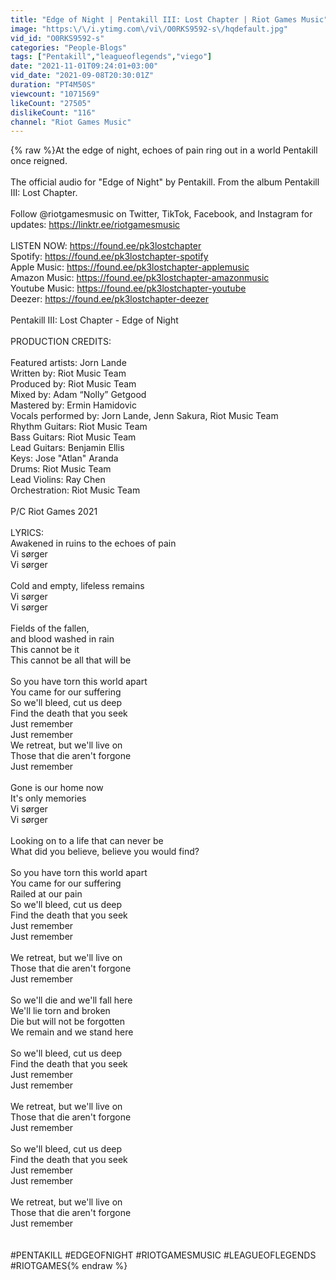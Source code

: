 ```yaml
---
title: "Edge of Night | Pentakill III: Lost Chapter | Riot Games Music"
image: "https:\/\/i.ytimg.com\/vi\/O0RKS9592-s\/hqdefault.jpg"
vid_id: "O0RKS9592-s"
categories: "People-Blogs"
tags: ["Pentakill","leagueoflegends","viego"]
date: "2021-11-01T09:24:01+03:00"
vid_date: "2021-09-08T20:30:01Z"
duration: "PT4M50S"
viewcount: "1071569"
likeCount: "27505"
dislikeCount: "116"
channel: "Riot Games Music"
---
```

{% raw %}At the edge of night, echoes of pain ring out in a world Pentakill once reigned.<br /><br />The official audio for &quot;Edge of Night&quot; by Pentakill. From the album Pentakill III: Lost Chapter.<br /><br />Follow @riotgamesmusic on Twitter, TikTok, Facebook, and Instagram for updates: <a rel="nofollow" target="blank" href="https://linktr.ee/riotgamesmusic">https://linktr.ee/riotgamesmusic</a><br /><br />LISTEN NOW: <a rel="nofollow" target="blank" href="https://found.ee/pk3lostchapter">https://found.ee/pk3lostchapter</a><br />Spotify: <a rel="nofollow" target="blank" href="https://found.ee/pk3lostchapter-spotify">https://found.ee/pk3lostchapter-spotify</a><br />Apple Music: <a rel="nofollow" target="blank" href="https://found.ee/pk3lostchapter-applemusic">https://found.ee/pk3lostchapter-applemusic</a><br />Amazon Music: <a rel="nofollow" target="blank" href="https://found.ee/pk3lostchapter-amazonmusic">https://found.ee/pk3lostchapter-amazonmusic</a><br />Youtube Music: <a rel="nofollow" target="blank" href="https://found.ee/pk3lostchapter-youtube">https://found.ee/pk3lostchapter-youtube</a><br />Deezer: <a rel="nofollow" target="blank" href="https://found.ee/pk3lostchapter-deezer">https://found.ee/pk3lostchapter-deezer</a><br /><br />Pentakill III: Lost Chapter - Edge of Night<br /><br />PRODUCTION CREDITS:<br /><br />Featured artists: Jorn Lande<br />Written by: Riot Music Team<br />Produced by: Riot Music Team<br />Mixed by: Adam “Nolly” Getgood<br />Mastered by: Ermin Hamidovic<br />Vocals performed by: Jorn Lande, Jenn Sakura, Riot Music Team<br />Rhythm Guitars: Riot Music Team <br />Bass Guitars: Riot Music Team <br />Lead Guitars: Benjamin Ellis<br />Keys: Jose &quot;Atlan&quot; Aranda<br />Drums: Riot Music Team <br />Lead Violins: Ray Chen<br />Orchestration: Riot Music Team <br /><br />P/C Riot Games 2021<br /><br />LYRICS:<br />Awakened in ruins to the echoes of pain<br />Vi sørger<br />Vi sørger<br /><br />Cold and empty, lifeless remains<br />Vi sørger<br />Vi sørger<br /><br />Fields of the fallen,<br />and blood washed in rain<br />This cannot be it<br />This cannot be all that will be<br /><br />So you have torn this world apart<br />You came for our suffering<br />So we'll bleed, cut us deep<br />Find the death that you seek<br />Just remember <br />Just remember<br />We retreat, but we'll live on<br />Those that die aren't forgone<br />Just remember<br /><br />Gone is our home now<br />It's only memories<br />Vi sørger<br />Vi sørger<br /><br />Looking on to a life that can never be<br />What did you believe, believe you would find?<br /><br />So you have torn this world apart<br />You came for our suffering<br />Railed at our pain<br />So we'll bleed, cut us deep<br />Find the death that you seek<br />Just remember<br />Just remember<br /><br />We retreat, but we'll live on<br />Those that die aren't forgone<br />Just remember<br /><br />So we'll die and we'll fall here<br />We'll lie torn and broken<br />Die but will not be forgotten<br />We remain and we stand here<br /><br />So we'll bleed, cut us deep<br />Find the death that you seek<br />Just remember<br />Just remember<br /><br />We retreat, but we'll live on<br />Those that die aren't forgone<br />Just remember<br /><br />So we'll bleed, cut us deep<br />Find the death that you seek<br />Just remember<br />Just remember<br /><br />We retreat, but we'll live on<br />Those that die aren't forgone<br />Just remember<br /><br /><br />#PENTAKILL #EDGEOFNIGHT  #RIOTGAMESMUSIC #LEAGUEOFLEGENDS #RIOTGAMES{% endraw %}
